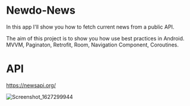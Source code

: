 # Newdo-News

In this app I'll show you how to fetch current news from a public API. 


The aim of this project is to show you how use best practices in Android. MVVM, Paginaton, Retrofit, Room, Navigation Component, Coroutines.

# API
https://newsapi.org/




![Screenshot_1627299944](https://user-images.githubusercontent.com/56683410/126984669-2cd224c4-88c7-442d-bb49-c3261a44a90e.png)


